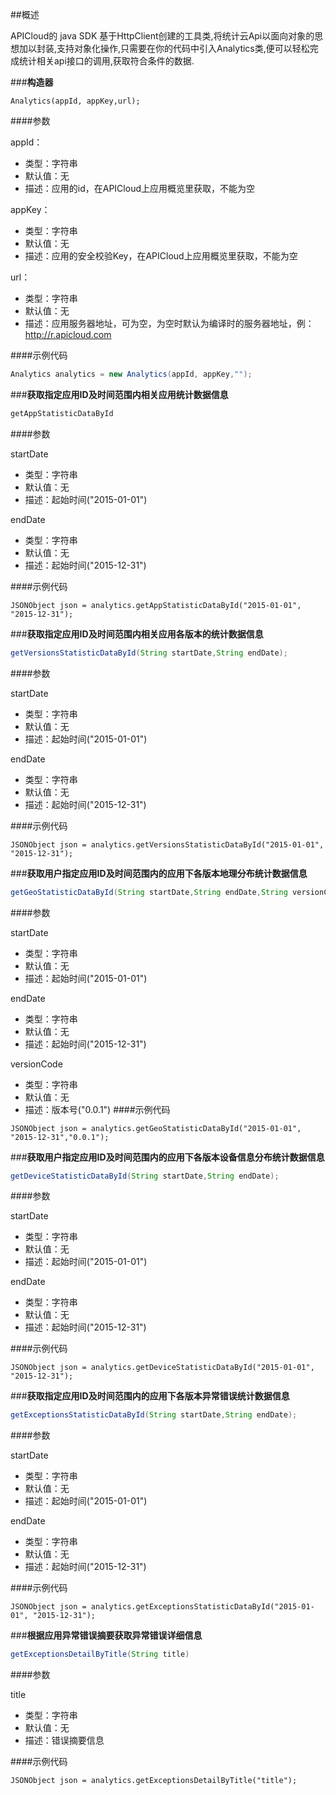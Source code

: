 
##概述

APICloud的 java SDK 基于HttpClient创建的工具类,将统计云Api以面向对象的思想加以封装,支持对象化操作,只需要在你的代码中引入Analytics类,便可以轻松完成统计相关api接口的调用,获取符合条件的数据.



###**构造器**


```构造器
Analytics(appId, appKey,url);
```

####参数

appId：

- 类型：字符串
- 默认值：无
- 描述：应用的id，在APICloud上应用概览里获取，不能为空

appKey：

- 类型：字符串
- 默认值：无
- 描述：应用的安全校验Key，在APICloud上应用概览里获取，不能为空

url：

- 类型：字符串
- 默认值：无
- 描述：应用服务器地址，可为空，为空时默认为编译时的服务器地址，例：http://r.apicloud.com

####示例代码

```java
Analytics analytics = new Analytics(appId, appKey,"");
```

###**获取指定应用ID及时间范围内相关应用统计数据信息**

```java
getAppStatisticDataById
```

####参数

startDate

- 类型：字符串
- 默认值：无
- 描述：起始时间("2015-01-01")

endDate

- 类型：字符串
- 默认值：无
- 描述：起始时间("2015-12-31")

####示例代码

```
JSONObject json = analytics.getAppStatisticDataById("2015-01-01", "2015-12-31");
```

###**获取指定应用ID及时间范围内相关应用各版本的统计数据信息**

```java
getVersionsStatisticDataById(String startDate,String endDate);
```

####参数

startDate

- 类型：字符串
- 默认值：无
- 描述：起始时间("2015-01-01")

endDate

- 类型：字符串
- 默认值：无
- 描述：起始时间("2015-12-31")

####示例代码

```
JSONObject json = analytics.getVersionsStatisticDataById("2015-01-01", "2015-12-31");
```

###**获取用户指定应用ID及时间范围内的应用下各版本地理分布统计数据信息**

```java
getGeoStatisticDataById(String startDate,String endDate,String versionCode);
```

####参数

startDate

- 类型：字符串
- 默认值：无
- 描述：起始时间("2015-01-01")

endDate

- 类型：字符串
- 默认值：无
- 描述：起始时间("2015-12-31")

versionCode

- 类型：字符串
- 默认值：无
- 描述：版本号("0.0.1")
####示例代码

```
JSONObject json = analytics.getGeoStatisticDataById("2015-01-01", "2015-12-31","0.0.1");
```

###**获取用户指定应用ID及时间范围内的应用下各版本设备信息分布统计数据信息**

```java
getDeviceStatisticDataById(String startDate,String endDate);
```

####参数

startDate

- 类型：字符串
- 默认值：无
- 描述：起始时间("2015-01-01")

endDate

- 类型：字符串
- 默认值：无
- 描述：起始时间("2015-12-31")

####示例代码

```
JSONObject json = analytics.getDeviceStatisticDataById("2015-01-01", "2015-12-31");
```

###**获取指定应用ID及时间范围内的应用下各版本异常错误统计数据信息**

```java
getExceptionsStatisticDataById(String startDate,String endDate);
```

####参数

startDate

- 类型：字符串
- 默认值：无
- 描述：起始时间("2015-01-01")

endDate

- 类型：字符串
- 默认值：无
- 描述：起始时间("2015-12-31")

####示例代码

```
JSONObject json = analytics.getExceptionsStatisticDataById("2015-01-01", "2015-12-31");
```

###**根据应用异常错误摘要获取异常错误详细信息**

```java
getExceptionsDetailByTitle(String title)
```

####参数

title

- 类型：字符串
- 默认值：无
- 描述：错误摘要信息

####示例代码

```
JSONObject json = analytics.getExceptionsDetailByTitle("title");
```